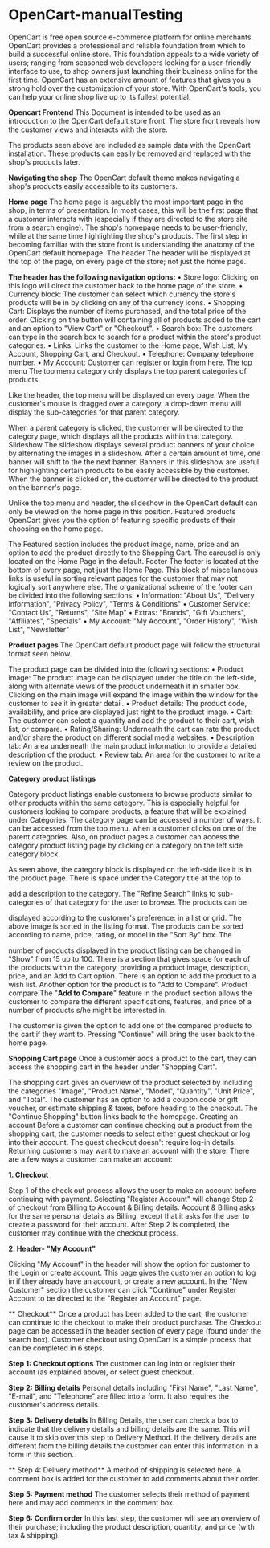 # OpenCart-manualTesting
OpenCart is free open source e-commerce platform for online merchants.
OpenCart provides a professional and reliable foundation from which to build a
successful online store. This foundation appeals to a wide variety of users;
ranging from seasoned web developers looking for a user-friendly interface to
use, to shop owners just launching their business online for the first time.
OpenCart has an extensive amount of features that gives you a strong hold over
the customization of your store. With OpenCart's tools, you can help your online
shop live up to its fullest potential.


**Opencart Frontend**
This Document is intended to be used as an introduction to the OpenCart default
store front. The store front reveals how the customer views and interacts with
the store.



The products seen above are included as sample data with the OpenCart
installation. These products can easily be removed and replaced with the
shop's products later.



**Navigating the shop**
The OpenCart default theme makes navigating a shop's products easily
accessible to its customers.

**Home page**
The home page is arguably the most important page in the shop, in terms
of presentation. In most cases, this will be the first page that a customer
interacts with (especially if they are directed to the store site from a
search engine). The shop's homepage needs to be user-friendly, while at
the same time highlighting the shop's products.
The first step in becoming familiar with the store front is understanding
the anatomy of the OpenCart default homepage.
The header
The header will be displayed at the top of the page, on every page of the
store; not just the home page.

**The header has the following navigation options:**
• Store logo: Clicking on this logo will direct the customer back to the
home page of the store.
• Currency block: The customer can select which currency the store's
products will be in by clicking on any of the currency icons.
• Shopping Cart: Displays the number of items purchased, and the
total price of the order. Clicking on the button will containing all of
products added to the cart and an option to "View Cart" or
"Checkout".
• Search box: The customers can type in the search box to search for
a product within the store's product categories.
• Links: Links the customer to the Home page, Wish List, My Account,
Shopping Cart, and Checkout.
• Telephone: Company telephone number.
• My Account: Customer can register or login from here.
The top menu
The top menu category only displays the top parent categories of
products.



Like the header, the top menu will be displayed on every page. When the
customer's mouse is dragged over a category, a drop-down menu will
display the sub-categories for that parent category.

When a parent category is clicked, the customer will be directed to the
category page, which displays all the products within that category.
Slideshow
The slideshow displays several product banners of your choice by
alternating the images in a slideshow. After a certain amount of time, one
banner will shift to the the next banner. Banners in this slideshow are
useful for highlighting certain products to be easily accessible by the
customer. When the banner is clicked on, the customer will be directed to
the product on the banner's page.

Unlike the top menu and header, the slideshow in the OpenCart default
can only be viewed on the home page in this position.
Featured products
OpenCart gives you the option of featuring specific products of their
choosing on the home page.


The Featured section includes the product image, name, price and an
option to add the product directly to the Shopping Cart.
The carousel is only located on the Home Page in the default.
Footer
The footer is located at the bottom of every page, not just the Home
Page. This block of miscellaneous links is useful in sorting relevant pages
for the customer that may not logically sort anywhere else.
The organizational scheme of the footer can be divided into the following
sections:
• Information: "About Us", "Delivery Information", "Privacy Policy",
"Terms & Conditions"
• Customer Service: "Contact Us", "Returns", "Site Map"
• Extras: "Brands", "Gift Vouchers", "Affiliates", "Specials"
• My Account: "My Account", "Order History", "Wish List",
"Newsletter"

**Product pages**
The OpenCart default product page will follow the structural format seen
below.

The product page can be divided into the following sections:
• Product image: The product image can be displayed under the
title on the left-side, along with alternate views of the product
underneath it in smaller box. Clicking on the main image will
expand the image within the window for the customer to see it in
greater detail.
• Product details: The product code, availability, and price are
displayed just right to the product image.
• Cart: The customer can select a quantity and add the product to
their cart, wish list, or compare.
• Rating/Sharing: Underneath the cart can rate the product and/or
share the product on different social media websites.
• Description tab: An area underneath the main product information
to provide a detailed description of the product.
• Review tab: An area for the customer to write a review on the
product.

**Category product listings**


Category product listings enable customers to browse products similar to
other products within the same category. This is especially helpful for
customers looking to compare products, a feature that will be explained
under Categories. The category page can be accessed a number of ways.
It can be accessed from the top menu, when a customer clicks on one of
the parent categories. Also, on product pages a customer can access the
category product listing page by clicking on a category on the left side
category block.

As seen above, the category block is displayed on the left-side like it is in
the product page. There is space under the Category title at the top to

add a description to the category. The "Refine Search" links to sub-
categories of that category for the user to browse. The products can be

displayed according to the customer's preference: in a list or grid. The
above image is sorted in the listing format. The products can be sorted
according to name, price, rating, or model in the "Sort By" box. The



number of products displayed in the product listing can be changed in
"Show" from 15 up to 100.
There is a section that gives space for each of the products within the
category, providing a product image, description, price, and an Add to
Cart option. There is an option to add the product to a wish list. Another
option for the product is to "Add to Compare".
Product compare
The "**Add to Compare**" feature in the product section allows the customer
to compare the different specifications, features, and price of a number of
products s/he might be interested in.

The customer is given the option to add one of the compared products to
the cart if they want to. Pressing "Continue" will bring the user back to
the home page.

**Shopping Cart page**
Once a customer adds a product to the cart, they can access the shopping
cart in the header under "Shopping Cart".



The shopping cart gives an overview of the product selected by including
the categories "Image", "Product Name", "Model", "Quantity", "Unit
Price", and "Total". The customer has an option to add a coupon code or
gift voucher, or estimate shipping & taxes, before heading to the
checkout. The "Continue Shopping" button links back to the homepage.
Creating an account
Before a customer can continue checking out a product from the shopping
cart, the customer needs to select either guest checkout or log into their
account. The guest checkout doesn't require log-in details. Returning
customers may want to make an account with the store.
There are a few ways a customer can make an account:


**1. Checkout**

Step 1 of the check out process allows the user to make an account
before continuing with payment. Selecting "Register Account" will
change Step 2 of checkout from Billing to Account & Billing details.
Account & Billing asks for the same personal details as Billing,
except that it asks for the user to create a password for their
account. After Step 2 is completed, the customer may continue with
the checkout process.

**2. Header- "My Account"**

Clicking "My Account" in the header will show the option for
customer to the Login or create account. This page gives the
customer an option to log in if they already have an account, or
create a new account. In the "New Customer" section the customer
can click "Continue" under Register Account to be directed to the
"Register an Account" page.

**
Checkout**
Once a product has been added to the cart, the customer can continue to
the checkout to make their product purchase. The Checkout page can be
accessed in the header section of every page (found under the search
box). Customer checkout using OpenCart is a simple process that can be
completed in 6 steps.

**Step 1: Checkout options**
The customer can log into or register their account (as explained
above), or select guest checkout.

**Step 2: Billing details**
Personal details including "First Name", "Last Name", "E-mail", and
"Telephone" are filled into a form. It also requires the customer's
address details.

**Step 3: Delivery details**
In Billing Details, the user can check a box to indicate that the
delivery details and billing details are the same. This will cause it to
skip over this step to Delivery Method. If the delivery details are
different from the billing details the customer can enter this
information in a form in this section.

** Step 4: Delivery method**
A method of shipping is selected here. A comment box is added for
the customer to add comments about their order.

**Step 5: Payment method**
The customer selects their method of payment here and may add
comments in the comment box.

**Step 6: Confirm order**
In this last step, the customer will see an overview of their
purchase; including the product description, quantity, and price
(with tax & shipping).
